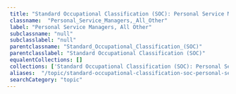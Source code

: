 ```yaml
--- 
 title: "Standard Occupational Classification (SOC): Personal Service Managers, All Other" 
 classname:  "Personal_Service_Managers,_All_Other" 
 label: "Personal Service Managers, All Other" 
 subclassname: "null" 
 subclasslabel: "null" 
 parentclassname: "Standard_Occupational_Classification_(SOC)" 
 parentclasslabel: "Standard Occupational Classification (SOC)" 
 equalentCollections: [] 
 collections: ['Standard Occupational Classification (SOC): Personal Service Managers, All Other']
 aliases:  "/topic/standard-occupational-classification-soc-personal-service-managers-all-other"  
 searchCategory: "topic" 
---
```

